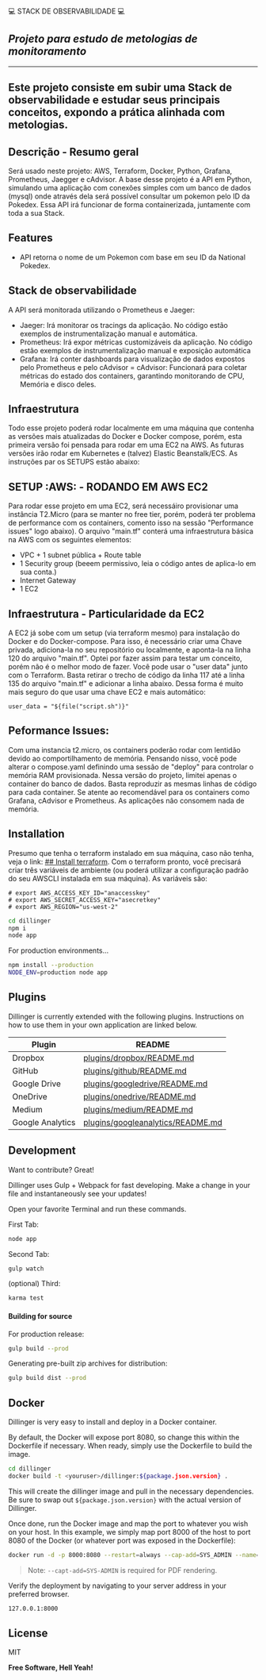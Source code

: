 :computer: STACK DE OBSERVABILIDADE :computer:
## _Projeto para estudo de metologias de monitoramento_

---
Este projeto consiste em subir uma Stack de observabilidade e estudar seus principais conceitos, expondo a prática alinhada com metologias.
---

## Descrição - Resumo geral

Será usado neste projeto: AWS, Terraform, Docker, Python, Grafana, Prometheus, Jaegger e cAdvisor. A base desse projeto é a API em Python, simulando uma aplicação com conexões simples com um banco de dados (mysql) onde através dela será possível consultar um pokemon pelo ID da Pokedex.
Essa API irá funcionar de forma containerizada, juntamente com toda a sua Stack. 

## Features
- API retorna o nome de um Pokemon com base em seu ID da National Pokedex. 

## Stack de observabilidade

A API será monitorada utilizando o Prometheus e Jaeger: 

- Jaeger: Irá monitorar os tracings da aplicação. No código estão exemplos de instrumentalização manual e automática.
- Prometheus: Irá expor métricas customizáveis da aplicação. No código estão exemplos de instrumentalização manual e exposição automática
- Grafana: Irá conter dashboards para visualização de dados expostos pelo Prometheus e pelo cAdvisor
= cAdvisor: Funcionará para coletar métricas do estado dos containers, garantindo monitorando de CPU, Memória e disco deles.


## Infraestrutura

Todo esse projeto poderá rodar localmente em uma máquina que contenha as versões mais atualizadas do Docker e Docker compose, porém, esta primeira versão foi pensada para rodar em uma EC2 na AWS. As futuras versões irão rodar em Kubernetes e (talvez) Elastic Beanstalk/ECS. As instruções par os SETUPS estão abaixo:

## SETUP :AWS: - RODANDO EM AWS EC2

Para rodar esse projeto em uma EC2, será necessáiro provisionar uma instância T2.Micro (para se manter no free tier, porém, poderá ter problema de performance com os containers, comento isso na sessão "Performance issues" logo abaixo). O arquivo "main.tf" conterá uma infraestrutura básica na AWS com os seguintes elementos: 

- VPC + 1 subnet pública + Route table
- 1 Security group (beeem permissivo, leia o código antes de aplica-lo em sua conta.)
- Internet Gateway
- 1 EC2

## Infraestrutura - Particularidade da EC2
A EC2 já sobe com um setup (via terraform mesmo) para instalação do Docker e do Docker-compose. Para isso, é necessário criar uma Chave privada, adiciona-la no seu repositório ou localmente, e aponta-la na linha 120 do arquivo "main.tf". Optei por fazer assim para testar um conceito, porém não é o melhor modo de fazer. Você pode usar o "user data" junto com o Terraform. Basta retirar o trecho de código da linha 117 até a linha 135 do arquivo "main.tf" e adicionar a linha abaixo. Dessa forma é muito mais seguro do que usar uma chave EC2 e mais automático:

```
user_data = "${file("script.sh")}"
```

## Peformance Issues:
Com uma instancia t2.micro, os containers poderão rodar com lentidão devido ao comportilhamento de memória. Pensando nisso, você pode alterar o compose.yaml definindo uma sessão de "deploy" para controlar o memória RAM provisionada. Nessa versão do projeto, limitei apenas o container do banco de dados. Basta reproduzir as mesmas linhas de código para cada container. Se atente ao recomendável para os containers como Grafana, cAdvisor e Prometheus. As aplicações não consomem nada de memória. 


## Installation
Presumo que tenha o terraform instalado em sua máquina, caso não tenha, veja o link: [## Install terraform](https://developer.hashicorp.com/terraform/install).
Com o terraform pronto, você precisará criar três variáveis de ambiente (ou poderá utilizar a configuração padrão do seu AWSCLI instalada em sua máquina). As variáveis são:

```
# export AWS_ACCESS_KEY_ID="anaccesskey"
# export AWS_SECRET_ACCESS_KEY="asecretkey"
# export AWS_REGION="us-west-2"
```

```sh
cd dillinger
npm i
node app
```

For production environments...

```sh
npm install --production
NODE_ENV=production node app
```

## Plugins

Dillinger is currently extended with the following plugins.
Instructions on how to use them in your own application are linked below.

| Plugin | README |
| ------ | ------ |
| Dropbox | [plugins/dropbox/README.md][PlDb] |
| GitHub | [plugins/github/README.md][PlGh] |
| Google Drive | [plugins/googledrive/README.md][PlGd] |
| OneDrive | [plugins/onedrive/README.md][PlOd] |
| Medium | [plugins/medium/README.md][PlMe] |
| Google Analytics | [plugins/googleanalytics/README.md][PlGa] |

## Development

Want to contribute? Great!

Dillinger uses Gulp + Webpack for fast developing.
Make a change in your file and instantaneously see your updates!

Open your favorite Terminal and run these commands.

First Tab:

```sh
node app
```

Second Tab:

```sh
gulp watch
```

(optional) Third:

```sh
karma test
```

#### Building for source

For production release:

```sh
gulp build --prod
```

Generating pre-built zip archives for distribution:

```sh
gulp build dist --prod
```

## Docker

Dillinger is very easy to install and deploy in a Docker container.

By default, the Docker will expose port 8080, so change this within the
Dockerfile if necessary. When ready, simply use the Dockerfile to
build the image.

```sh
cd dillinger
docker build -t <youruser>/dillinger:${package.json.version} .
```

This will create the dillinger image and pull in the necessary dependencies.
Be sure to swap out `${package.json.version}` with the actual
version of Dillinger.

Once done, run the Docker image and map the port to whatever you wish on
your host. In this example, we simply map port 8000 of the host to
port 8080 of the Docker (or whatever port was exposed in the Dockerfile):

```sh
docker run -d -p 8000:8080 --restart=always --cap-add=SYS_ADMIN --name=dillinger <youruser>/dillinger:${package.json.version}
```

> Note: `--capt-add=SYS-ADMIN` is required for PDF rendering.

Verify the deployment by navigating to your server address in
your preferred browser.

```sh
127.0.0.1:8000
```

## License

MIT

**Free Software, Hell Yeah!**

[//]: # (These are reference links used in the body of this note and get stripped out when the markdown processor does its job. There is no need to format nicely because it shouldn't be seen. Thanks SO - http://stackoverflow.com/questions/4823468/store-comments-in-markdown-syntax)

   [dill]: <https://github.com/joemccann/dillinger>
   [git-repo-url]: <https://github.com/joemccann/dillinger.git>
   [john gruber]: <http://daringfireball.net>
   [df1]: <http://daringfireball.net/projects/markdown/>
   [markdown-it]: <https://github.com/markdown-it/markdown-it>
   [Ace Editor]: <http://ace.ajax.org>
   [node.js]: <http://nodejs.org>
   [Twitter Bootstrap]: <http://twitter.github.com/bootstrap/>
   [jQuery]: <http://jquery.com>
   [@tjholowaychuk]: <http://twitter.com/tjholowaychuk>
   [express]: <http://expressjs.com>
   [AngularJS]: <http://angularjs.org>
   [Gulp]: <http://gulpjs.com>

   [PlDb]: <https://github.com/joemccann/dillinger/tree/master/plugins/dropbox/README.md>
   [PlGh]: <https://github.com/joemccann/dillinger/tree/master/plugins/github/README.md>
   [PlGd]: <https://github.com/joemccann/dillinger/tree/master/plugins/googledrive/README.md>
   [PlOd]: <https://github.com/joemccann/dillinger/tree/master/plugins/onedrive/README.md>
   [PlMe]: <https://github.com/joemccann/dillinger/tree/master/plugins/medium/README.md>
   [PlGa]: <https://github.com/RahulHP/dillinger/blob/master/plugins/googleanalytics/README.md>

